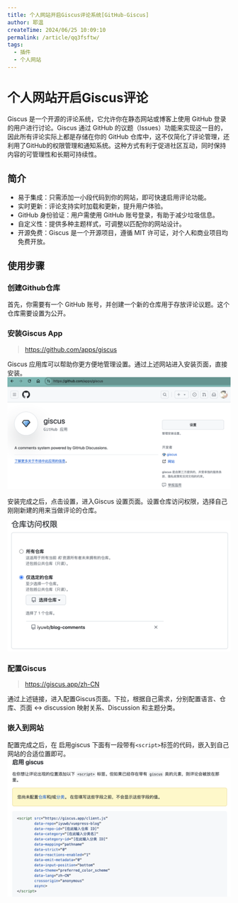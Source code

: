 ```yaml
---
title: 个人网站开启Giscus评论系统[GitHub-Giscus]
author: 耶温
createTime: 2024/06/25 10:09:10
permalink: /article/qq3fsftw/
tags:
  - 插件
  - 个人网站
---
```

# 个人网站开启Giscus评论

Giscus 是一个开源的评论系统，它允许你在静态网站或博客上使用 GitHub 登录的用户进行讨论。Giscus 通过 GitHub 的议题（Issues）功能来实现这一目的，因此所有评论实际上都是存储在你的 GitHub 仓库中，这不仅简化了评论管理，还利用了GitHub的权限管理和通知系统。这种方式有利于促进社区互动，同时保持内容的可管理性和长期可持续性。

## 简介

- 易于集成：只需添加一小段代码到你的网站，即可快速启用评论功能。
- 实时更新：评论支持实时加载和更新，提升用户体验。
- GitHub 身份验证：用户需使用 GitHub 账号登录，有助于减少垃圾信息。
- 自定义性：提供多种主题样式，可调整以匹配你的网站设计。
- 开源免费：Giscus 是一个开源项目，遵循 MIT 许可证，对个人和商业项目均免费开放。

## 使用步骤

### 创建Github仓库

首先，你需要有一个 GitHub 账号，并创建一个新的仓库用于存放评论议题。这个仓库需要设置为公开。


### 安装Giscus App

> https://github.com/apps/giscus

Giscus 应用库可以帮助你更方便地管理设置。通过上述网站进入安装页面，直接安装。
![alt text](images/image4.png)

安装完成之后，点击设置，进入Giscus 设置页面。设置仓库访问权限，选择自己刚刚新建的用来当做评论的仓库。

![alt text](images/image5.png)

### 配置Giscus

> https://giscus.app/zh-CN

通过上述链接，进入配置Giscus页面。下拉，根据自己需求，分别配置语言、仓库、页面 ↔️ discussion 映射关系、Discussion 和主题分类。

### 嵌入到网站
配置完成之后，在 启用giscus  下面有一段带有`<script>`标签的代码，嵌入到自己网站的合适位置即可。
![alt text](images/image6.png)



